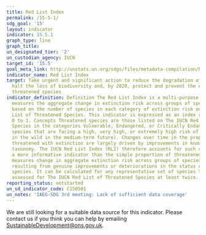 ```yaml
---
title: Red List Index
permalink: /15-5-1/
sdg_goal: '15'
layout: indicator
indicator: 15.5.1
graph_type: line
graph_title:
un_designated_tier: '2'
un_custodian_agency: IUCN
target_id: '15.5'
goal_meta_link: http://unstats.un.org/sdgs/files/metadata-compilation/Metadata-Goal-15.pdf
indicator_name: Red List Index
target: Take urgent and significant action to reduce the degradation of natural habitats,
  halt the loss of biodiversity and, by 2020, protect and prevent the extinction of
  threatened species
indicator_definition: Definition The Red List Index is a multi-purpose indicator which
  measures the aggregate change in extinction risk across groups of species. It is
  based on the number of species in each category of extinction risk on The IUCN Red
  List of Threatened Species. This indicator is expressed as an index ranging from
  0 to 1. Concepts Threatened species are those listed on The IUCN Red List of Threatened
  Species in the categories Vulnerable, Endangered, or Critically Endangered (i.e.,
  species that are facing a high, very high, or extremely high risk of extinction
  in the wild in the medium-term future). Changes over time in the proportion of species
  threatened with extinction are largely driven by improvements in knowledge and changing
  taxonomy. The IUCN Red List Index (RLI) therefore accounts for such changes to yield
  a more informative indicator than the simple proportion of threatened species. It
  measures change in aggregate extinction risk across groups of species over time,
  resulting from genuine improvements or deteriorations in the status of individual
  species. It can be calculated for any representative set of species that have been
  assessed for The IUCN Red List of Threatened Species at least twice.
reporting_status: notstarted
un_sd_indicator_code: C150501
un_notes: 'IAEG-SDG 3rd meeting: Lack of sufficient data coverage'
---
```


We are still looking for a suitable data source for this indicator. Please contact us if you think you can help by emailing <a href="mailto:SustainableDevelopment@ons.gov.uk">SustainableDevelopment@ons.gov.uk</a>.


